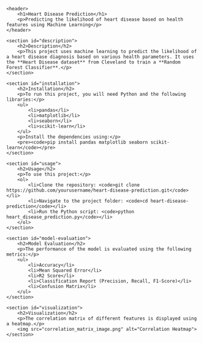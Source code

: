 <!DOCTYPE html>
<html lang="en">
<head>
    <meta charset="UTF-8">
    <meta name="viewport" content="width=device-width, initial-scale=1.0">
    <meta name="description" content="Heart Disease Prediction Project using Machine Learning">
    <title>Heart Disease Prediction</title>
    <link rel="stylesheet" href="styles.css"> <!-- Optional: If you want to link a custom CSS file -->
</head>
<body>

    <header>
        <h1>Heart Disease Prediction</h1>
        <p>Predicting the likelihood of heart disease based on health features using Machine Learning</p>
    </header>

    <section id="description">
        <h2>Description</h2>
        <p>This project uses machine learning to predict the likelihood of a heart disease diagnosis based on various health parameters. It uses the **Heart Disease dataset** from Cleveland to train a **Random Forest Classifier**.</p>
    </section>

    <section id="installation">
        <h2>Installation</h2>
        <p>To run this project, you will need Python and the following libraries:</p>
        <ul>
            <li>pandas</li>
            <li>matplotlib</li>
            <li>seaborn</li>
            <li>scikit-learn</li>
        </ul>
        <p>Install the dependencies using:</p>
        <pre><code>pip install pandas matplotlib seaborn scikit-learn</code></pre>
    </section>

    <section id="usage">
        <h2>Usage</h2>
        <p>To use this project:</p>
        <ol>
            <li>Clone the repository: <code>git clone https://github.com/yourusername/heart-disease-prediction.git</code></li>
            <li>Navigate to the project folder: <code>cd heart-disease-prediction</code></li>
            <li>Run the Python script: <code>python heart_disease_prediction.py</code></li>
        </ol>
    </section>

    <section id="model-evaluation">
        <h2>Model Evaluation</h2>
        <p>The performance of the model is evaluated using the following metrics:</p>
        <ul>
            <li>Accuracy</li>
            <li>Mean Squared Error</li>
            <li>R2 Score</li>
            <li>Classification Report (Precision, Recall, F1-Score)</li>
            <li>Confusion Matrix</li>
        </ul>
    </section>

    <section id="visualization">
        <h2>Visualization</h2>
        <p>The correlation matrix of different features is displayed using a heatmap.</p>
        <img src="correlation_matrix_image.png" alt="Correlation Heatmap">
    </section>

</body>
</html>
